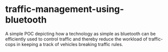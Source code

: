 # traffic-management-using-bluetooth
A simple POC depicting how a technology as simple as bluetooth can be efficiently used to control traffic and thereby reduce the workload of traffic-cops in keeping a track of vehicles breaking traffic rules.
